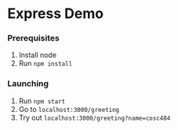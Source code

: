 # Express Demo

### Prerequisites

1. Install node
2. Run `npm install`

### Launching

1. Run `npm start`
2. Go to `localhost:3000/greeting`
2. Try out `localhost:3000/greeting?name=cosc484`